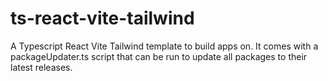 # ts-react-vite-tailwind
A Typescript React Vite Tailwind template to build apps on.
It comes with a packageUpdater.ts script that can be run to update all packages to their latest releases.
